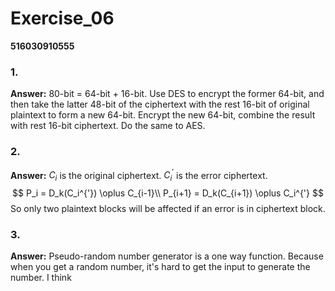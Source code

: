 # Exercise_06

**516030910555**

### 1.

**Answer:** 80-bit = 64-bit + 16-bit. Use DES to encrypt the former 64-bit, and then take the latter 48-bit of the ciphertext with the rest 16-bit of original plaintext to form a new 64-bit. Encrypt the new 64-bit, combine the result with rest 16-bit ciphertext. Do the same to AES.

### 2.

**Answer:** $C_i$ is the original ciphertext. $C_i^{'}$ is the error ciphertext.
$$
P_i = D_k(C_i^{'}) \oplus C_{i-1}\\
P_{i+1} = D_k(C_{i+1}) \oplus C_i^{'}
$$
So only two plaintext blocks will be affected if an error is in ciphertext block.

### 3.

**Answer:** Pseudo-random number generator is a one way function. Because when you get a random number, it's hard to get the input to generate the number. I think 